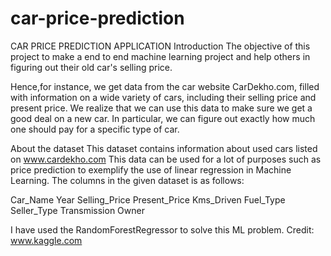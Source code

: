 # car-price-prediction
CAR PRICE PREDICTION APPLICATION
Introduction
The objective of this project to make a end to end machine learning project and help others in figuring out their old car's selling price.

Hence,for instance, we get data from the car website CarDekho.com, filled with information on a wide variety of cars, including their selling price and present price. We realize that we can use this data to make sure we get a good deal on a new car. In particular, we can figure out exactly how much one should pay for a specific type of car.

About the dataset
This dataset contains information about used cars listed on www.cardekho.com This data can be used for a lot of purposes such as price prediction to exemplify the use of linear regression in Machine Learning. The columns in the given dataset is as follows:

Car_Name
Year
Selling_Price
Present_Price
Kms_Driven
Fuel_Type
Seller_Type
Transmission
Owner

I have used the RandomForestRegressor to solve this ML problem.
Credit: www.kaggle.com
